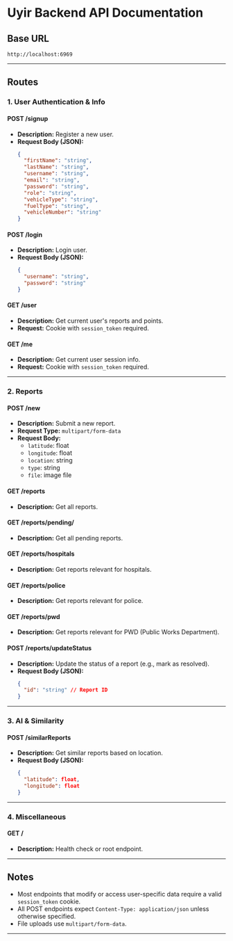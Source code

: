 # Uyir Backend API Documentation

## Base URL

```
http://localhost:6969
```

---

## Routes

### 1. User Authentication & Info

#### **POST /signup**

- **Description:** Register a new user.
- **Request Body (JSON):**
  ```json
  {
    "firstName": "string",
    "lastName": "string",
    "username": "string",
    "email": "string",
    "password": "string",
    "role": "string",
    "vehicleType": "string",
    "fuelType": "string",
    "vehicleNumber": "string"
  }
  ```

#### **POST /login**

- **Description:** Login user.
- **Request Body (JSON):**
  ```json
  {
    "username": "string",
    "password": "string"
  }
  ```

#### **GET /user**

- **Description:** Get current user's reports and points.
- **Request:** Cookie with `session_token` required.

#### **GET /me**

- **Description:** Get current user session info.
- **Request:** Cookie with `session_token` required.

---

### 2. Reports

#### **POST /new**

- **Description:** Submit a new report.
- **Request Type:** `multipart/form-data`
- **Request Body:**
  - `latitude`: float
  - `longitude`: float
  - `location`: string
  - `type`: string
  - `file`: image file

#### **GET /reports**

- **Description:** Get all reports.

#### **GET /reports/pending/**

- **Description:** Get all pending reports.

#### **GET /reports/hospitals**

- **Description:** Get reports relevant for hospitals.

#### **GET /reports/police**

- **Description:** Get reports relevant for police.

#### **GET /reports/pwd**

- **Description:** Get reports relevant for PWD (Public Works Department).

#### **POST /reports/updateStatus**

- **Description:** Update the status of a report (e.g., mark as resolved).
- **Request Body (JSON):**
  ```json
  {
    "id": "string" // Report ID
  }
  ```

---

### 3. AI & Similarity

#### **POST /similarReports**

- **Description:** Get similar reports based on location.
- **Request Body (JSON):**
  ```json
  {
    "latitude": float,
    "longitude": float
  }
  ```

---

### 4. Miscellaneous

#### **GET /**

- **Description:** Health check or root endpoint.

---

## Notes

- Most endpoints that modify or access user-specific data require a valid `session_token` cookie.
- All POST endpoints expect `Content-Type: application/json` unless otherwise specified.
- File uploads use `multipart/form-data`.

---
